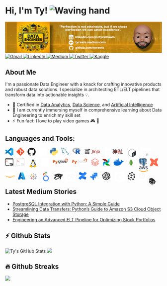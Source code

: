# Hi, I'm Ty! <img src='https://em-content.zobj.net/source/animated-noto-color-emoji/356/waving-hand_medium-dark-skin-tone_1f44b-1f3fe_1f3fe.gif' width='34px' height='34px' alt='Waving hand'>

<!--Banner-->
<a href='https://www.linkedin.com/in/tyrellrawls' target='_blank'>
  <img alt='Banner' src='./img/data_engineer_banner_wide.png'/></a>
<br />

<left>
  <!--Gmail icon-->
  <a href='mailto:tyrell.rawls@gmail.com' target='_blank'>
    <img alt='Gmail' src='https://img.shields.io/badge/gmail-%23C61D19?style=for-the-badge&logo=gmail&logoColor=white'/>
  </a>
  <!--LinkedIn icon-->
  <a href='https://www.linkedin.com/in/tyrellrawls' target='_blank'>
    <img alt='LinkedIn' src='https://img.shields.io/badge/linkedin-blue?style=for-the-badge&logo=linkedin'/>
  </a>
  <!--Medium icon-->
  <a href='https://tyrawls.medium.com' target='_blank'>
    <img alt='Medium' src='https://img.shields.io/badge/medium-black?style=for-the-badge&logo=medium'/>
  </a>
  <!--Twitter icon-->
  <a href='https://www.twitter.com/tyrellrawls' target='_blank'>
    <img alt='Twitter' src='https://img.shields.io/badge/twitter-black?style=for-the-badge&logo=X'/>
  </a>
  <!--Kaggle icon-->
  <a href='https://www.kaggle.com/tyrawls' target='_blank'>
    <img alt='Kaggle' src='https://img.shields.io/badge/kaggle-%231BC0FF?style=for-the-badge&logo=kaggle&logoColor=white'/>
  </a>
</left>

## About Me
I'm a passionate Data Engineer with a knack for crafting innovative products and robust data solutions. I specialize in architecting ETL/ELT pipelines that transform data into actionable insights 💡.

- 🧠 Certified in [Data Analytics](https://www.credly.com/badges/a074e774-8783-49d5-a377-7b04b0322f60/public_url), [Data Science](https://www.linkedin.com/posts/tyrellrawls_datascientist-datascience-dataanalytics-activity-6959953402051104769-AKZx?utm_source=share&utm_medium=member_desktop), and [Artificial Intelligence](https://www.linkedin.com/posts/tyrellrawls_datascientist-datascience-dataanalytics-activity-7024871721161641984-e5qD?utm_source=share&utm_medium=member_desktop)
- 🌱 I am currently immersing myself in comprehensive learning about Data Engineering to enrich my skill set
- ⚡ Fun fact: I love to play video games 🎮 👾

## Languages and Tools:
[<img align='left' alt='Visual Studio Code' width='26px' src='./img/vscode.svg' style='padding-right:10px;'/>](https://code.visualstudio.com/)
[<img align='left' alt='Git' width='26px' src='./img/git.svg' style='padding-right:10px;'/>](https://git-scm.com/)
[<img align='left' alt='GitHub' width='26px' src='./img/github_light.png' style='padding-right:10px;'/>](https://www.github.com#gh-light-mode-only)
[<img align='left' alt='GitHub' width='26px' src='./img/github_dark.png' style='padding-right:10px;'/>](https://www.github.com#gh-dark-mode-only)
[<img align='left' alt='Python' width='26px' src='./img/python.png' style='padding-right:10px;'/>](https://www.python.org)
[<img align='left' alt='MySQL' width='26px' src='./img/mysql.png' style='padding-right:10px;'/>](https://www.mysql.com)
[<img align='left' alt='R Programming' width='26px' src='./img/r.png' style='padding-right:10px;'/>](https://www.r-project.org/about.html)
[<img align='left' alt='Jinja' width='60px' src='./img/jinja_light.svg' style='padding-right:10px;'/>](https://jinja.palletsprojects.com/en/3.1.x#gh-light-mode-only)
[<img align='left' alt='Jinja' width='60px' src='./img/jinja_dark.png' style='padding-right:10px;'/>](https://jinja.palletsprojects.com/en/3.1.x#gh-dark-mode-only)
[<img align='left' alt='Bash' width='34px' src='./img/bash_light.svg' style='padding-right:10px;'/>](https://www.gnu.org/software/bash#gh-light-mode-only)
[<img align='left' alt='Bash' width='34px' src='./img/bash_dark.svg' style='padding-right:10px;'/>](https://www.gnu.org/software/bash#gh-dark-mode-only)
[<img align='left' alt='Z shell' width='26px' src='./img/zshell_light.png' style='padding-right:10px;'/>](https://zsh.sourceforge.io#gh-light-mode-only)
[<img align='left' alt='Z shell' width='26px' src='./img/zshell_dark.png' style='padding-right:10px;'/>](https://zsh.sourceforge.io#gh-dark-mode-only)
[<img align='left' alt='Linux' width='34px' src='./img/linux_light.svg' style='padding-right:10px;'/>](https://kernel.org#gh-light-mode-only)
[<img align='left' alt='Linux' width='26px' src='./img/linux_dark.png' style='padding-right:10px;'/>](https://kernel.org#gh-dark-mode-only)
[<img align='left' alt='PySpark' width='52px' src='./img/pyspark_light.png' style='padding-right:10px;'/>](https://spark.apache.org/docs/latest/api/python/index.html#gh-light-mode-only)
[<img align='left' alt='PySpark' width='52px' src='./img/pyspark_dark.png' style='padding-right:10px;'/>](https://spark.apache.org/docs/latest/api/python/index.html#gh-dark-mode-only)
[<img align='left' alt='Databricks' width='26px' src='./img/databricks.png' style='padding-right:10px;'/>](https://www.databricks.com)
[<img align='left' alt='Airflow' width='26px' src='./img/airflow.svg' style='padding-right:10px;'/>](https://airflow.apache.org)
[<img align='left' alt='Docker' width='34px' src='./img/docker.png' style='padding-right:10px;'/>](https://www.docker.com)
[<img align='left' alt='MongoDB' width='28px' src='./img/mongodb.svg' style='padding-right:10px;'/>](https://www.mongodb.com)
[<img align='left' alt='PostgreSQL' width='26px' src='./img/postgresql.svg' style='padding-right:10px;'/>](https://www.postgresql.org)
<br />

[<img align='left' alt='dbt' width='26px' src='./img/dbt.png' style='padding-right:10px;'/>](https://www.getdbt.com/)
[<img align='left' alt='AWS' width='30px' src='./img/aws_light.png' style='padding-right:10px;'/>](https://aws.amazon.com#gh-light-mode-only)
[<img align='left' alt='AWS' width='30px' src='./img/aws_dark.png' style='padding-right:10px;'/>](https://aws.amazon.com#gh-dark-mode-only)
[<img align='left' alt='Azure' width='26px' src='./img/azure.png' style='padding-right:10px;'/>](https://azure.microsoft.com)
[<img align='left' alt='Tableau' width='30px' src='./img/tableau.png' style='padding-right:10px;'/>](https://www.tableau.com)
[<img align='left' alt='Looker' width='30px' src='./img/looker.svg' style='padding-right:10px;'/>](https://cloud.google.com/looker)
[<img align='left' alt='Sphinx' width='30px' src='./img/sphinx_light.png' style='padding-right:10px;'/>](https://www.sphinx-doc.org/en/master#gh-light-mode-only)
[<img align='left' alt='Sphinx' width='30px' src='./img/sphinx_dark.png' style='padding-right:10px;'/>](https://www.sphinx-doc.org/en/master#gh-dark-mode-only)
[<img align='left' alt='Confluence' width='26px' src='./img/confluence.png' style='padding-right:10px;'/>](https://www.atlassian.com/software/confluence)
[<img align='left' alt='Jira' width='26px' src='./img/jira.svg' style='padding-right:10px;'/>](https://www.atlassian.com/software/jira)
[<img align='left' alt='ChatGPT' width='36px' src='./img/chatgpt_light.png' style='padding-right:10px;'/>](https://chatgpt.com/#gh-light-mode-only)
[<img align='left' alt='ChatGPT' width='30px' src='./img/chatgpt_dark.png' style='padding-right:10px;'/>](https://chatgpt.com/#gh-dark-mode-only)
[<img align='left' alt='Pinecone' width='24px' src='./img/pinecone_light.png' style='padding-right:10px;'/>](https://www.pinecone.io/#gh-light-mode-only)
[<img align='left' alt='Pinecone' width='24px' src='./img/pinecone_dark.png' style='padding-right:10px;'/>](https://www.pinecone.io/#gh-dark-mode-only)

<br />
<br />

<!-- ## 💼 Technical Skills
![](https://img.shields.io/badge/Python-3776AB?style=flat&logo=python&logoColor=white)
![](https://img.shields.io/badge/PostgreSQL-336791?style=flat&logo=postgresql&logoColor=white)
![](https://img.shields.io/badge/MySQL-4479A1?style=flat&logo=mysql&logoColor=white)
![](https://img.shields.io/badge/MongoDB-47A248?style=flat&logo=mongodb&logoColor=white)
![](https://img.shields.io/badge/AWS-232F3E?style=flat&logo=amazon-aws&logoColor=white)
![](https://img.shields.io/badge/Docker-2496ED?style=flat&logo=docker&logoColor=white)
![](https://img.shields.io/badge/Git-F05032?style=flat&logo=git&logoColor=white)
![](https://img.shields.io/badge/dbt-FF6F61?style=flat&logo=dbt&logoColor=white)
![](https://img.shields.io/badge/Spark-E25A1C?style=flat&logo=apache-spark&logoColor=white)
![](https://img.shields.io/badge/Databricks-FF3621?style=flat&logo=databricks&logoColor=white)
![](https://img.shields.io/badge/Machine_Learning-FF6F61?style=flat&logoColor=white)
![](https://img.shields.io/badge/Airflow-017CEE?style=flat&logo=apache-airflow&logoColor=white)
![](https://img.shields.io/badge/Power_BI-F2C811?style=flat&logo=microsoft-power-bi&logoColor=white)
![](https://img.shields.io/badge/Tableau-E97627?style=flat&logo=tableau&logoColor=white)
![](https://img.shields.io/badge/Looker-000000?style=flat&logo=looker&logoColor=white)
![](https://img.shields.io/badge/Azure-0078D4?style=flat&logo=microsoft) -->

## 📚 Latest Medium Stories
<!-- MEDIUM-STORY-LIST:START -->
- [PostgreSQL Integration with Python: A Simple Guide](https://medium.com/thedeephub/postgresql-integration-with-python-a-simple-guide-34b675e4bffd)
- [Streamlining Data Transfers: Python’s Guide to Amazon S3 Cloud Object Storage](https://medium.com/thedeephub/streamlining-data-transfers-pythons-guide-to-amazon-s3-object-storage-7dc06a2c0f42)
- [Engineering an Advanced ELT Pipeline for Optimizing Stock Portfolios](https://medium.com/@tyrawls/engineering-an-advanced-elt-pipeline-for-optimizing-stock-portfolios-ee8a5d1fa5dc)
<!-- MEDIUM-STORY-LIST:END -->

## ⚡ Github Stats
![Ty's GitHub Stats](https://github-readme-stats.vercel.app/api?username=tyrawls&count_private=true&theme=codeSTACKr&hide=contribs,prs)
<img height="180em" src="https://github-readme-stats.vercel.app/api/top-langs/?username=tyrawls&show_icons=true&hide_border=true&theme=codeSTACKr&layout=compact&hide_progress=true&langs_count=10"/>

## 🔥 Github Streaks</b></summary>
<img height="180em" src="https://github-readme-streak-stats.herokuapp.com/?user=tyrawls&hide_border=true&theme=codeSTACKr" />